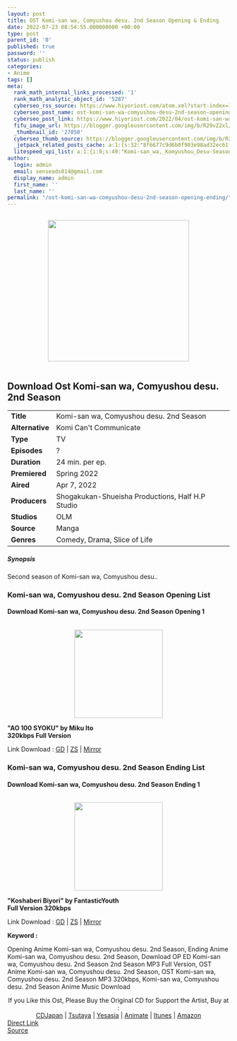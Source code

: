 ```yaml
---
layout: post
title: OST Komi-san wa, Comyushou desu. 2nd Season Opening & Ending
date: 2022-07-23 08:54:55.000000000 +00:00
type: post
parent_id: '0'
published: true
password: ''
status: publish
categories:
- Anime
tags: []
meta:
  rank_math_internal_links_processed: '1'
  rank_math_analytic_object_id: '5287'
  cyberseo_rss_source: https://www.hiyoriost.com/atom.xml?start-index=1
  cyberseo_post_name: ost-komi-san-wa-comyushou-desu-2nd-season-opening-ending
  cyberseo_post_link: https://www.hiyoriost.com/2022/04/ost-komi-san-wa-comyushou-desu-2nd.html
  fifu_image_url: https://blogger.googleusercontent.com/img/b/R29vZ2xl/AVvXsEhGkpueGIV-kBrKIvdmBWrRmgje8BkWkk8nb3HkDKPN0g-85XZW4-9viz_acVivPWnEcOwsihwX6b0pgO9iRmJ5LekC_A9YaxAIICK_-qK_IXfSASq4S8NG3xH9d_w3XCqW1Qk0RAC77a5wjg3lnz7cYTa1WKcuQ1H61bHKOUqdOo8hgiY3aFrsxzcf/s320/Komi-san_wa,_Komyushou_Desu-Season_2-Visual_1.png
  _thumbnail_id: '27850'
  cyberseo_thumb_source: https://blogger.googleusercontent.com/img/b/R29vZ2xl/AVvXsEhGkpueGIV-kBrKIvdmBWrRmgje8BkWkk8nb3HkDKPN0g-85XZW4-9viz_acVivPWnEcOwsihwX6b0pgO9iRmJ5LekC_A9YaxAIICK_-qK_IXfSASq4S8NG3xH9d_w3XCqW1Qk0RAC77a5wjg3lnz7cYTa1WKcuQ1H61bHKOUqdOo8hgiY3aFrsxzcf/s320/Komi-san_wa,_Komyushou_Desu-Season_2-Visual_1.png
  _jetpack_related_posts_cache: a:1:{s:32:"8f6677c9d6b0f903e98ad32ec61f8deb";a:2:{s:7:"expires";i:1658620927;s:7:"payload";a:3:{i:0;a:1:{s:2:"id";i:27929;}i:1;a:1:{s:2:"id";i:27851;}i:2;a:1:{s:2:"id";i:27025;}}}}
  litespeed_vpi_list: a:1:{i:0;s:49:"Komi-san_wa,_Komyushou_Desu-Season_2-Visual_1.png";}
author:
  login: admin
  email: senseads014@gmail.com
  display_name: admin
  first_name: ''
  last_name: ''
permalink: "/ost-komi-san-wa-comyushou-desu-2nd-season-opening-ending/"
---
```

<div class="separator" style="clear: both;"><a href="https://blogger.googleusercontent.com/img/b/R29vZ2xl/AVvXsEhGkpueGIV-kBrKIvdmBWrRmgje8BkWkk8nb3HkDKPN0g-85XZW4-9viz_acVivPWnEcOwsihwX6b0pgO9iRmJ5LekC_A9YaxAIICK_-qK_IXfSASq4S8NG3xH9d_w3XCqW1Qk0RAC77a5wjg3lnz7cYTa1WKcuQ1H61bHKOUqdOo8hgiY3aFrsxzcf/s4096/Komi-san_wa,_Komyushou_Desu-Season_2-Visual_1.png" style="display: block; padding: 1em 0; text-align: center; "><img alt border="0" data-original-height="4096" data-original-width="2901" height="320" src="{{ site.baseurl }}/assets/2022/07/Komi-san_wa,_Komyushou_Desu-Season_2-Visual_1.png" /></a></div>
<div class="judulanime">
<h2>Download Ost Komi-san wa, Comyushou desu. 2nd Season</h2>
</div>
<div class="info2" id="Info">
<table>
<tbody>
<tr>
<td class="tablex"><b>Title</b> </td>
<td>Komi-san wa, Comyushou desu. 2nd Season</td>
</tr>
<tr>
<td class="tablex"><b>Alternative</b> </td>
<td>Komi Can't Communicate</td>
</tr>
<tr>
<td class="tablex"><b>Type</b> </td>
<td>TV</td>
</tr>
<tr>
<td class="tablex"><b>Episodes</b> </td>
<td>?</td>
</tr>
<tr>
<td class="tablex"><b>Duration</b> </td>
<td>24 min. per ep.</td>
</tr>
<tr>
<td class="tablex"><b>Premiered</b> </td>
<td>Spring 2022</td>
</tr>
<tr>
<td class="tablex"><b>Aired</b> </td>
<td>Apr 7, 2022</td>
</tr>
<tr>
<td class="tablex"><b>Producers</b> </td>
<td>Shogakukan-Shueisha Productions,&nbsp;Half H.P Studio</td>
</tr>
<tr>
<td class="tablex"><b>Studios</b> </td>
<td>OLM</td>
</tr>
<tr>
<td class="tablex"><b>Source</b> </td>
<td>Manga</td>
</tr>
<tr>
<td class="tablex"><b>Genres</b> </td>
<td>Comedy,&nbsp;Drama,&nbsp;Slice of Life</td>
</tr>
</tbody>
</table>
</div>
<div class="sinopsis">
<h5>Synopsis</h5>
</div>
<div class="deskripsi">
<p>Second season of Komi-san wa, Comyushou desu..</p>
</div>
<div class="listz">
<h3>Komi-san wa, Comyushou desu. 2nd Season Opening List</h3>
</div>
<div class="listz2">
<div class="listz1">
<h4>Download Komi-san wa, Comyushou desu. 2nd Season Opening 1</h4>
</div>
<div class="listz2">
<div class="separator" style="clear: both;"><a href="https://blogger.googleusercontent.com/img/b/R29vZ2xl/AVvXsEgh7-H7r1LNQlXw9BeHn2zgYJJ5Yc0fWnE3wgLzW09k4NNF3yCWqeGms3mCmv7ZGFVQocdxV049ehAkvPwUVI_fAh7tKeaTRIyToD43FOngelXEN7JD--FI1rA4HgFS7K6nOq-EEmCKHIA5XNn9nIoeLR5x51Ru2BNtpxDRDtusLrM_QVsHzrIlazNB/s1500/cover%20%2877%29.jpg" style="display: block; padding: 1em 0; text-align: center; "><img alt border="0" data-original-height="1500" data-original-width="1500" src="{{ site.baseurl }}/assets/2022/07/cover%20%2877%29.jpg" width="200" /></a></div>
</div>
<div class="listz2"><b>"AO 100 SYOKU" by Miku Ito<br />320kbps Full Version</b>
<p>Link Download : <a href="https://drive.google.com/file/d/18FgXfxTc0sH9iblkYAc2GFuW-AGVXcap/view?usp=drivesdk" rel="nofollow noopener" target="_blank">GD</a> | <a href="https://www18.zippyshare.com/v/lCZpIGWj/file.html" rel="nofollow noopener" target="_blank">ZS</a> | <a href="https://mir.cr/VM4YBFH3" rel="nofollow noopener" target="_blank">Mirror</a></p>
</div>
</div>
<div class="listz">
<h3>Komi-san wa, Comyushou desu. 2nd Season Ending List</h3>
</div>
<div class="listz2">
<div class="listz1">
<h4>Download Komi-san wa, Comyushou desu. 2nd Season Ending 1</h4>
</div>
<div class="listz2">
<div class="separator" style="clear: both;"><a href="https://blogger.googleusercontent.com/img/b/R29vZ2xl/AVvXsEg0d2_e712ZDMZKGdCwpfvLRXL3aHCrYdFqHz3IC0QCr4kIlQ8ycWpWEq0R6LLxY1deR7viZzJ4NwNJww27nMrxjcHNYdKribQzMh9TgTJ68NESRaV0qGtpqji7xb9rFYm1vkNsSOzC5X-_ocP4yV9UNMMGzPQR6K89tNiyZIOmZTAPWl3Wd3SHkEVo/s600/cover%20%2878%29.jpg" style="display: block; padding: 1em 0; text-align: center; "><img alt border="0" data-original-height="600" data-original-width="600" src="{{ site.baseurl }}/assets/2022/07/cover%20%2878%29.jpg" width="200" /></a></div>
</div>
<div class="listz2"><b>"Koshaberi Biyori" by FantasticYouth<br />Full Version 320kbps</b>
<p>Link Download : <a href="https://drive.google.com/file/d/1Gi2uACd9kSdAvePle8OgmBxchEjHI71z/view?usp=drivesdk" rel="nofollow noopener" target="_blank">GD</a> | <a href="https://www19.zippyshare.com/v/DesbqViq/file.html" rel="nofollow noopener" target="_blank">ZS</a> | <a href="https://mir.cr/8US16FA6" rel="nofollow noopener" target="_blank">Mirror</a></p>
</div>
</div>
<p><b>Keyword : </b>
<div class="tagser">Opening Anime Komi-san wa, Comyushou desu. 2nd Season, Ending Anime Komi-san wa, Comyushou desu. 2nd Season, Download OP ED Komi-san wa, Comyushou desu. 2nd Season 2nd Season MP3 Full Version, OST Anime Komi-san wa, Comyushou desu. 2nd Season, OST Komi-san wa, Comyushou desu. 2nd Season MP3 320kbps, Komi-san wa, Comyushou desu. 2nd Season Anime Music Download</div>
<p> 
<div class="buycd" align="center">If you Like this Ost, Please Buy the Original CD for Support the Artist, Buy at : <br /><a href="https://www.cdjapan.co.jp/" target="_blank" rel="noopener">CDJapan</a> | <a href="https://shop.tsutaya.co.jp/" target="_blank" rel="noopener">Tsutaya</a> | <a href="https://www.yesasia.com/" target="_blank" rel="noopener">Yesasia</a> | <a href="https://www.animate-onlineshop.jp/" target="_blank" rel="noopener">Animate</a> | <a href="https://www.apple.com/jp/itunes" target="_blank" rel="noopener">Itunes</a> | <a href="https://amazon.co.jp/" target="_blank" rel="noopener">Amazon</a>
</div>
<link rel="stylesheet" href="https://cdnjs.cloudflare.com/ajax/libs/font-awesome/4.7.0/css/font-awesome.min.css" />
<div class="divbtn"> <a href="https://handymansurrender.com/fihup8buzv?key=94550f7ce39444073321dde3b8782f97" class="btn"><i class="fa fa-download"></i> Direct Link</a> <br /><a href="https://www.hiyoriost.com/2022/04/ost-komi-san-wa-comyushou-desu-2nd.html">Source</a> </div>
